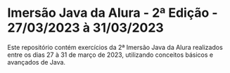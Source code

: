 # Imersão Java da Alura - 2ª Edição - 27/03/2023 à 31/03/2023
Este repositório contém exercícios da 2ª Imersão Java da Alura realizados entre os dias 27 à 31 de março de 2023, utilizando conceitos básicos e avançados de Java.
